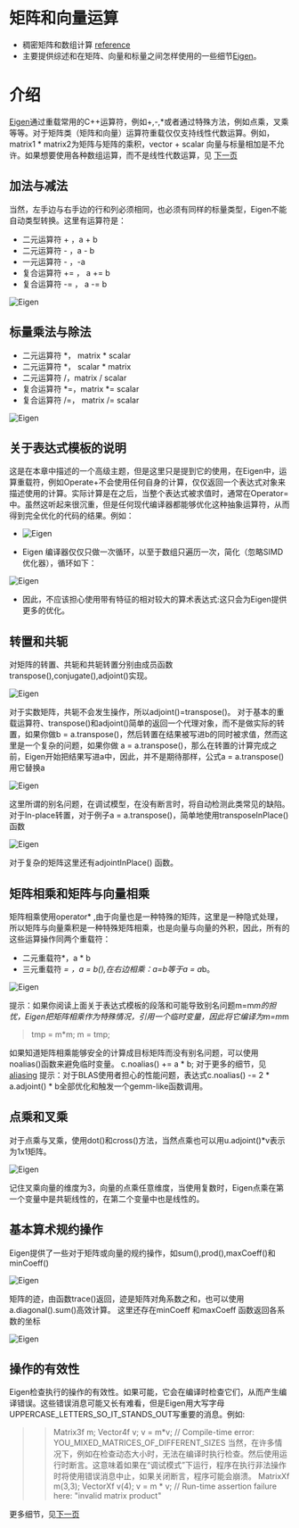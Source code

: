  # 矩阵和向量运算
- 稠密矩阵和数组计算
[reference](http://eigen.tuxfamily.org/dox/group__TutorialMatrixArithmetic.html)
- 主要提供综述和在矩阵、向量和标量之间怎样使用的一些细节[Eigen](http://eigen.tuxfamily.org/dox/namespaceEigen.html)。
# 介绍
[Eigen](http://eigen.tuxfamily.org/dox/namespaceEigen.html)通过重载常用的C++运算符，例如+,-,*或者通过特殊方法，例如点乘，叉乘等等。对于矩阵类（矩阵和向量）运算符重载仅仅支持线性代数运算。例如，matrix1 * matrix2为矩阵与矩阵的乘积，vector + scalar 向量与标量相加是不允许。如果想要使用各种数组运算，而不是线性代数运算，见 [下一页](http://eigen.tuxfamily.org/dox/group__TutorialArrayClass.html)
## 加法与减法
当然，左手边与右手边的行和列必须相同，也必须有同样的标量类型，Eigen不能自动类型转换。这里有运算符是：
- 二元运算符 + ，a + b
- 二元运算符 - ，a - b
- 一元运算符 - ，-a
- 复合运算符 += ， a += b
- 复合运算符 -= ， a -= b

![Eigen](Image/MatrixandVectorArithmetic/Eigen_vector01.PNG)

## 标量乘法与除法
- 二元运算符 *， matrix * scalar
- 二元运算符 *， scalar * matrix
- 二元运算符 /，matrix / scalar
- 复合运算符 *=，matrix *= scalar
- 复合运算符 /=， matrix /= scalar

![Eigen](Image/MatrixandVectorArithmetic/Eigen_vector02.PNG)

## 关于表达式模板的说明
这是在本章中描述的一个高级主题，但是这里只是提到它的使用，在Eigen中，运算重载符，例如Operate+不会使用任何自身的计算，仅仅返回一个表达式对象来描述使用的计算。实际计算是在之后，当整个表达式被求值时，通常在Operator=中。虽然这听起来很沉重，但是任何现代编译器都能够优化这种抽象运算符，从而得到完全优化的代码的结果。例如：

- ![Eigen](Image/MatrixandVectorArithmetic/Eigen_vector03.PNG)

- Eigen 编译器仅仅只做一次循环，以至于数组只遍历一次，简化（忽略SIMD优化器），循环如下：

![Eigen](Image/MatrixandVectorArithmetic/Eigen_vector04.PNG)

- 因此，不应该担心使用带有特征的相对较大的算术表达式:这只会为Eigen提供更多的优化。
## 转置和共轭
对矩阵的转置、共轭和共轭转置分别由成员函数transpose(),conjugate(),adjoint()实现。

![Eigen](Image/MatrixandVectorArithmetic/Eigen_vector05.PNG)

对于实数矩阵，共轭不会发生操作，所以adjoint()=transpose()。
对于基本的重载运算符、transpose()和adjoint()简单的返回一个代理对象，而不是做实际的转置，如果你做b = a.transpose()，然后转置在结果被写进b的同时被求值，然而这里是一个复杂的问题，如果你做 a = a.transpose()，那么在转置的计算完成之前，Eigen开始把结果写进a中，因此，并不是期待那样，公式a = a.transpose()用它替换a

![Eigen](Image/MatrixandVectorArithmetic/Eigen_vector06.PNG)

这里所谓的别名问题，在调试模型，在没有断言时，将自动检测此类常见的缺陷。
对于In-place转置，对于例子a = a.transpose()，简单地使用transposeInPlace()函数

![Eigen](Image/MatrixandVectorArithmetic/Eigen_vector07.PNG)

对于复杂的矩阵这里还有adjointInPlace() 函数。
## 矩阵相乘和矩阵与向量相乘
矩阵相乘使用operator* ,由于向量也是一种特殊的矩阵，这里是一种隐式处理，所以矩阵与向量乘积是一种特殊矩阵相乘，也是向量与向量的外积，因此，所有的这些运算操作同两个重载符：
- 二元重载符*，a * b
- 三元重载符 *= ，a *= b(),在右边相乘：a*=b等于a = a*b。

![Eigen](Image/MatrixandVectorArithmetic/Eigen_vector08.PNG)

提示：如果你阅读上面关于表达式模板的段落和可能导致别名问题m=m*m的担忧，Eigen把矩阵相乘作为特殊情况，引用一个临时变量，因此将它编译为m=m*m
>tmp = m*m;
m = tmp;

如果知道矩阵相乘能够安全的计算成目标矩阵而没有别名问题，可以使用noalias()函数来避免临时变量。
c.noalias() += a * b;
对于更多的细节，见[aliasing](http://eigen.tuxfamily.org/dox/group__TopicAliasing.html)
提示：对于BLAS使用者担心的性能问题，表达式c.noalias() -= 2 * a.adjoint() * b全部优化和触发一个gemm-like函数调用。
## 点乘和叉乘
对于点乘与叉乘，使用dot()和cross()方法，当然点乘也可以用u.adjoint()*v表示为1x1矩阵。

![Eigen](Image/MatrixandVectorArithmetic/Eigen_vector09.PNG)

记住叉乘向量的维度为3，向量的点乘任意维度，当使用复数时，Eigen点乘在第一个变量中是共轭线性的，在第二个变量中也是线性的。
## 基本算术规约操作
Eigen提供了一些对于矩阵或向量的规约操作，如sum(),prod(),maxCoeff()和minCoeff()

![Eigen](Image/MatrixandVectorArithmetic/Eigen_vector10.PNG)

矩阵的迹，由函数trace()返回，迹是矩阵对角系数之和，也可以使用a.diagonal().sum()高效计算。
这里还存在minCoeff 和maxCoeff 函数返回各系数的坐标

![Eigen](Image/MatrixandVectorArithmetic/Eigen_vector11.PNG)

## 操作的有效性
Eigen检查执行的操作的有效性。如果可能，它会在编译时检查它们，从而产生编译错误。这些错误消息可能又长有难看，但是Eigen用大写字母 UPPERCASE_LETTERS_SO_IT_STANDS_OUT写重要的消息。例如:
>>Matrix3f m;
Vector4f v;
v = m*v;      // Compile-time error: YOU_MIXED_MATRICES_OF_DIFFERENT_SIZES
当然，在许多情况下，例如在检查动态大小时，无法在编译时执行检查。然后使用运行时断言。这意味着如果在“调试模式”下运行，程序在执行非法操作时将使用错误消息中止，如果关闭断言，程序可能会崩溃。
>MatrixXf m(3,3);
VectorXf v(4);
v = m * v; // Run-time assertion failure here: "invalid matrix product"

更多细节，见[下一页](http://eigen.tuxfamily.org/dox/TopicAssertions.html)
